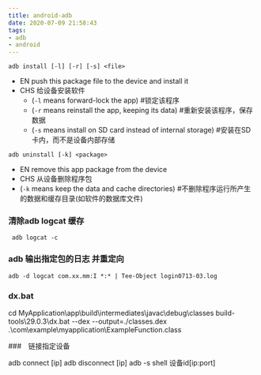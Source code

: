 ```yaml
---
title: android-adb
date: 2020-07-09 21:58:43
tags:
- adb
- android
---
```

`adb install [-l] [-r] [-s] <file>`

- EN push this package file to the device and install it
- CHS 给设备安装软件
   - (`-l` means forward-lock the app) #锁定该程序
   - (`-r` means reinstall the app, keeping its data) #重新安装该程序，保存数据
   - (`-s` means install on SD card instead of internal storage) #安装在SD卡内，而不是设备内部存储

`adb uninstall [-k] <package>`

- EN remove this app package from the device
- CHS 从设备删除程序包
 - (`-k` means keep the data and cache directories) #不删除程序运行所产生的数据和缓存目录(如软件的数据库文件)


### 清除adb logcat 缓存
``` 
 adb logcat -c 
```
### adb 输出指定包的日志 并重定向
```
adb -d logcat com.xx.mm:I *:* | Tee-Object login0713-03.log
```

### dx.bat 

cd MyApplication\app\build\intermediates\javac\debug\classes
build-tools\29.0.3\dx.bat --dex --output=./classes.dex .\com\example\myapplication\ExampleFunction.class

###　链接指定设备

adb connect [ip]
adb disconnect [ip]
adb -s shell 设备id[ip:port]